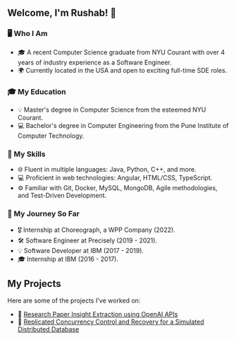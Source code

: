 ## Welcome, I'm Rushab! 👋

### 🖥️ Who I Am 
- 🎓 A recent Computer Science graduate from NYU Courant with over 4 years of industry experience as a Software Engineer.
- 🌍 Currently located in the USA and open to exciting full-time SDE roles.

### 🎓 My Education
- 💡 Master's degree in Computer Science from the esteemed NYU Courant.
- 💻 Bachelor's degree in Computer Engineering from the Pune Institute of Computer Technology.

### 🔧 My Skills
- 🌐 Fluent in multiple languages: Java, Python, C++, and more.
- 💻 Proficient in web technologies: Angular, HTML/CSS, TypeScript.
- ⚙️ Familiar with Git, Docker, MySQL, MongoDB, Agile methodologies, and Test-Driven Development.

### 🚀 My Journey So Far
- 🎖️ Internship at Choreograph, a WPP Company (2022).
- 🛠️ Software Engineer at Precisely (2019 - 2021).
- 💡 Software Developer at IBM (2017 - 2019).
- 🎓 Internship at IBM (2016 - 2017).

<!-- ### 📚 Lifelong Learning
- 📅 Regularly attend tech conferences and workshops.
- 📚 Read tech blogs and articles for latest updates.
- 🎓 Take online courses to learn new technologies and improve skills. -->

## My Projects
Here are some of the projects I've worked on:

- 📄 [Research Paper Insight Extraction using OpenAI APIs](https://github.com/rushab-shah/research-insights-extractor)
- 💾 [Replicated Concurrency Control and Recovery for a Simulated Distributed Database](https://github.com/rushab-shah/DistributedDatabaseSim)

